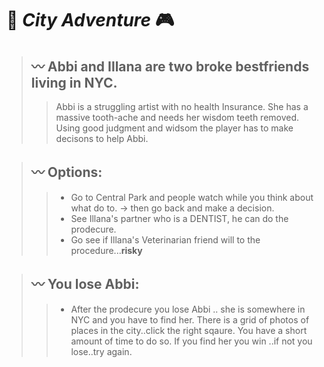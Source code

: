 # :city_sunrise: _City Adventure_  :video_game:

>##   :wavy_dash: Abbi and Illana are two broke bestfriends living in NYC.
>
>> Abbi is a struggling artist with no health Insurance. She has a massive tooth-ache and needs her wisdom teeth removed. Using good judgment and widsom the player has to make decisons to help Abbi. 

> ## :wavy_dash: Options: 
>
>> - Go to Central Park and people watch while you think about what do to. -> then go back and make a decision.
>> - See Illana's partner who is a DENTIST, he can do the prodecure. 
>> - Go see if Illana's Veterinarian friend will to the procedure...**risky**

> ## :wavy_dash: You lose Abbi:
>
>> - After the prodecure you lose Abbi .. she is somewhere in NYC and you have to find her. There is a  grid of photos of places in the city..click the right sqaure. You have a short amount of time to do so. If you find her you win ..if not you lose..try again.